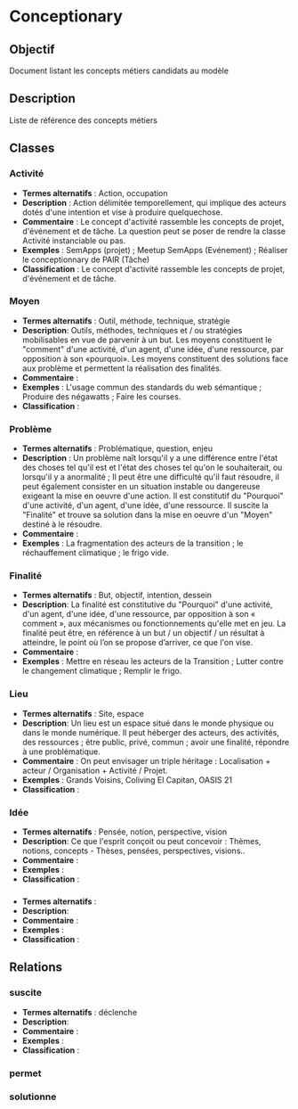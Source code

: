 # Conceptionary

## Objectif

Document listant les concepts métiers candidats au modèle

## Description

Liste de référence des concepts métiers

## Classes

### Activité 
* **Termes alternatifs** : Action, occupation
* **Description** : Action délimitée temporellement, qui implique des acteurs dotés d'une intention et vise à produire quelquechose. 
* **Commentaire** : Le concept d'activité rassemble les concepts de projet, d'événement et de tâche. La question peut se poser de rendre la classe Activité instanciable ou pas. 
* **Exemples** : SemApps (projet) ; Meetup SemApps (Evénement) ; Réaliser le conceptionnary de PAIR (Tâche)
* **Classification** : Le concept d'activité rassemble les concepts de projet, d'événement et de tâche.

### Moyen
* **Termes alternatifs** : Outil, méthode, technique, stratégie 
* **Description**: Outils, méthodes, techniques et / ou stratégies mobilisables en vue de parvenir à un but. Les moyens constituent le "comment" d'une activité, d'un agent, d'une idée, d'une ressource, par opposition à son «pourquoi». Les moyens constituent des solutions face aux problème et permettent la réalisation des finalités.
* **Commentaire** : 
* **Exemples** : L'usage commun des standards du web sémantique ; Produire des négawatts ; Faire les courses. 
* **Classification** :

### Problème
* **Termes alternatifs** : Problématique, question, enjeu
* **Description** : Un problème naît lorsqu'il y a une différence entre l'état des choses tel qu'il est et l'état des choses tel qu'on le souhaiterait, ou lorsqu'il y a anormalité ; Il peut être une difficulté qu'il faut résoudre, il peut également consister en un situation instable ou dangereuse exigeant la mise en oeuvre d'une action. Il est constitutif du "Pourquoi" d'une activité, d'un agent, d'une idée, d'une ressource. Il suscite la "Finalité" et trouve sa solution dans la mise en oeuvre d'un "Moyen" destiné à le résoudre. 
* **Commentaire** :
* **Exemples** : La fragmentation des acteurs de la transition ; le réchauffement climatique ; le frigo vide. 

### Finalité
* **Termes alternatifs** : But, objectif, intention, dessein
* **Description**: La finalité est constitutive du "Pourquoi" d'une activité, d'un agent, d'une idée, d'une ressource, par opposition à son « comment », aux mécanismes ou fonctionnements qu'elle met en jeu. La finalité peut être, en référence à un but / un objectif / un résultat à atteindre, le point où l’on se propose d’arriver, ce que l'on vise. 
* **Commentaire** :
* **Exemples** : Mettre en réseau les acteurs de la Transition ; Lutter contre le changement climatique ; Remplir le frigo.

### Lieu
* **Termes alternatifs** : Site, espace
* **Description**: Un lieu est un espace situé dans le monde physique ou dans le monde numérique. Il peut héberger des acteurs, des activités, des ressources ; être public, privé, commun ; avoir une finalité, répondre à une problématique.
* **Commentaire** : On peut envisager un triple héritage : Localisation + acteur / Organisation + Activité / Projet. 
* **Exemples** : Grands Voisins, Coliving El Capitan, OASIS 21
* **Classification** :


### Idée 
* **Termes alternatifs** : Pensée, notion, perspective, vision
* **Description**: Ce que l'esprit conçoit ou peut concevoir : Thèmes, notions, concepts - Thèses, pensées, perspectives, visions..
* **Commentaire** :
* **Exemples** :
* **Classification** :

### 
* **Termes alternatifs** :
* **Description**:
* **Commentaire** :
* **Exemples** :
* **Classification** :



## Relations

### suscite
* **Termes alternatifs** : déclenche
* **Description**:
* **Commentaire** :
* **Exemples** :
* **Classification** :

### permet
### solutionne
